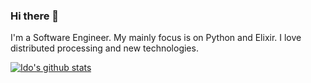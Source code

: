 ### Hi there 👋

I'm a Software Engineer. My mainly focus is on Python and Elixir. I love distributed processing and new technologies.

[![Ido's github stats](https://github-readme-stats.vercel.app/api?username=smoeinbbp&count_private=true&theme=onedark)](https://github.com/smoeinbbp)

<!--
**smoeinbbp/smoeinbbp** is a ✨ _special_ ✨ repository because its `README.md` (this file) appears on your GitHub profile.

Here are some ideas to get you started:

- 🔭 I’m currently working on ...
- 🌱 I’m currently learning ...
- 👯 I’m looking to collaborate on ...
- 🤔 I’m looking for help with ...
- 💬 Ask me about ...
- 📫 How to reach me: ...
- 😄 Pronouns: ...
- ⚡ Fun fact: ...
-->
